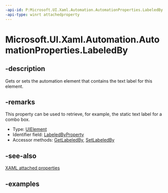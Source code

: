 ```yaml
---
-api-id: P:Microsoft.UI.Xaml.Automation.AutomationProperties.LabeledBy
-api-type: winrt attachedproperty
---
```


# Microsoft.UI.Xaml.Automation.AutomationProperties.LabeledBy

<!--
see GetLabeledBy, and SetLabeledBy
-->

## -description

Gets or sets the automation element that contains the text label for this element.

## -remarks

This property can be used to retrieve, for example, the static text label for a combo box.

- Type: [UIElement](../microsoft.ui.xaml/uielement.md)
- Identifier field: [LabeledByProperty](automationproperties_labeledbyproperty.md)
- Accessor methods: [GetLabeledBy](automationproperties_getlabeledby_161129852.md), [SetLabeledBy](automationproperties_setlabeledby_584515002.md)

## -see-also

[XAML attached properties](/windows/uwp/xaml-platform/attached-properties-overview)

## -examples


